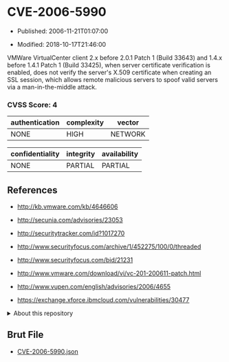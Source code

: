 # CVE-2006-5990

- Published: 2006-11-21T01:07:00

- Modified: 2018-10-17T21:46:00

VMWare VirtualCenter client 2.x before 2.0.1 Patch 1 (Build 33643) and 1.4.x before 1.4.1 Patch 1 (Build 33425), when server certificate verification is enabled, does not verify the server's X.509 certificate when creating an SSL session, which allows remote malicious servers to spoof valid servers via a man-in-the-middle attack.

### CVSS Score: **4**

| authentication | complexity | vector |
| --- | --- | --- |
| NONE | HIGH | NETWORK |

| confidentiality | integrity | availability |
| --- | --- | --- |
| NONE | PARTIAL | PARTIAL |

## References

* http://kb.vmware.com/kb/4646606

* http://secunia.com/advisories/23053

* http://securitytracker.com/id?1017270

* http://www.securityfocus.com/archive/1/452275/100/0/threaded

* http://www.securityfocus.com/bid/21231

* http://www.vmware.com/download/vi/vc-201-200611-patch.html

* http://www.vupen.com/english/advisories/2006/4655

* https://exchange.xforce.ibmcloud.com/vulnerabilities/30477

<details>
<summary>About this repository</summary> 

  This repository is part of the project [Live Hack CVE](https://github.com/Live-Hack-CVE). Main website can be found [www.live-hack.org](https://www.live-hack.org) 
  
  Made by [Sn0wAlice](https://github.com/Sn0wAlice) for the people that care about security and need to have a feed of the latest CVEs. Hope you enjoy it, don't forget to star the repo and follow me on [Twitter](https://twitter.com/Sn0wAlice) and [Github](https://github.com/Sn0wAlice). And that is my [personnal website](https://www.alice-snow.me/)

  - [Home Page](https://github.com/Live-Hack-CVE)
  - [Framework](https://github.com/Live-Hack-CVE/cve-framework)
  - [CVE database](https://github.com/Live-Hack-CVE/full_database)
  - [Changelog](https://github.com/Live-Hack-CVE/Changelog)
</details>

## Brut File

* [CVE-2006-5990.json](https://raw.githubusercontent.com/Live-Hack-CVE/full_database/main/cves/2006/CVE-2006-5990.json)

